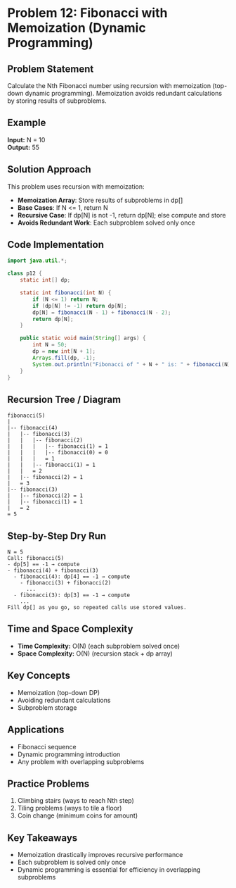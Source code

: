 # Problem 12: Fibonacci with Memoization (Dynamic Programming)

## Problem Statement
Calculate the Nth Fibonacci number using recursion with memoization (top-down dynamic programming). Memoization avoids redundant calculations by storing results of subproblems.

## Example
**Input:** N = 10  
**Output:** 55

## Solution Approach
This problem uses recursion with memoization:
- **Memoization Array**: Store results of subproblems in dp[]
- **Base Cases**: If N <= 1, return N
- **Recursive Case**: If dp[N] is not -1, return dp[N]; else compute and store
- **Avoids Redundant Work**: Each subproblem solved only once

## Code Implementation
```java
import java.util.*;

class p12 {
    static int[] dp;

    static int fibonacci(int N) {
        if (N <= 1) return N;
        if (dp[N] != -1) return dp[N];
        dp[N] = fibonacci(N - 1) + fibonacci(N - 2);
        return dp[N];
    }

    public static void main(String[] args) {
        int N = 50;
        dp = new int[N + 1];
        Arrays.fill(dp, -1);
        System.out.println("Fibonacci of " + N + " is: " + fibonacci(N));
    }
}
```

## Recursion Tree / Diagram

```
fibonacci(5)
|
|-- fibonacci(4)
|   |-- fibonacci(3)
|   |   |-- fibonacci(2)
|   |   |   |-- fibonacci(1) = 1
|   |   |   |-- fibonacci(0) = 0
|   |   |   = 1
|   |   |-- fibonacci(1) = 1
|   |   = 2
|   |-- fibonacci(2) = 1
|   = 3
|-- fibonacci(3)
|   |-- fibonacci(2) = 1
|   |-- fibonacci(1) = 1
|   = 2
= 5
```

## Step-by-Step Dry Run

```
N = 5
Call: fibonacci(5)
- dp[5] == -1 → compute
- fibonacci(4) + fibonacci(3)
  - fibonacci(4): dp[4] == -1 → compute
    - fibonacci(3) + fibonacci(2)
      ...
  - fibonacci(3): dp[3] == -1 → compute
    ...
Fill dp[] as you go, so repeated calls use stored values.
```

## Time and Space Complexity
- **Time Complexity:** O(N) (each subproblem solved once)
- **Space Complexity:** O(N) (recursion stack + dp array)

## Key Concepts
- Memoization (top-down DP)
- Avoiding redundant calculations
- Subproblem storage

## Applications
- Fibonacci sequence
- Dynamic programming introduction
- Any problem with overlapping subproblems

## Practice Problems
1. Climbing stairs (ways to reach Nth step)
2. Tiling problems (ways to tile a floor)
3. Coin change (minimum coins for amount)

## Key Takeaways
- Memoization drastically improves recursive performance
- Each subproblem is solved only once
- Dynamic programming is essential for efficiency in overlapping subproblems